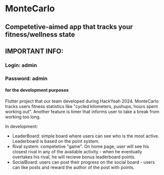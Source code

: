 # MonteCarlo
## Competetive-aimed app that tracks your fitness/wellness state

## IMPORTANT INFO:
### Login: admin
### Password: admin
#### for the development purposes

Flutter project that our team developed during HackYeah 2024.
MonteCarlo tracks users fitness statistics like "cycled kilometers, pushups, hours spent working out".
Another feature is timer that informs user to take a break from working too long.

In development:
 - LeaderBoard: simple board where users can see who is the most active. Leaderboard is based on the point system.
 - Rival system: competetive "game". On home page, user will see his closest rival in any of the available activity - when he eventually overtakes his rival, he will recieve bonus leaderboard points.
 - SocialBoard: users can post their progress on the social board - users can like posts and reward the author of the post with points.


